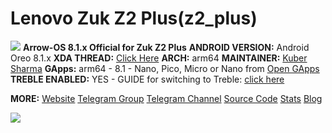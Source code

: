 # Lenovo Zuk Z2 Plus(z2_plus)
![
](https://github.com/ArrowOS/getting_started/raw/master/etc/logo.png?raw=true)
**Arrow-OS 8.1.x Official for Zuk Z2 Plus**
**ANDROID VERSION:** Android Oreo 8.1.x 
**XDA THREAD:** [Click Here](https://forum.xda-developers.com/lenovo-zuk-z2/development/rom-arrowos-zuk-z2-plus-t3817547)
**ARCH:** arm64
**MAINTAINER:** [Kuber Sharma](https://t.me/kubersharma)
**GApps:** arm64 - 8.1 - Nano, Pico, Micro or Nano from [Open GApps](opengapps.org)
**TREBLE ENABLED:** YES - GUIDE for switching to Treble: [click here](https://forum.xda-developers.com/lenovo-zuk-z2/how-to/z2plus-treble-roms-flashing-reverting-t3778287)

**MORE:**
[Website](https;//arrowos.net)
[Telegram Group](https;//t.me/arrowos)
[Telegram Channel](https;//t.me/arrow_os)
[Source Code](https;//github.com/arrowos)
[Stats](https;//stats.arrowos.net)
[Blog](https;//blog.arrowos.net)

![](https://cdn2.gsmarena.com/vv/pics/lenovo/zuk-z2-2.jpg)